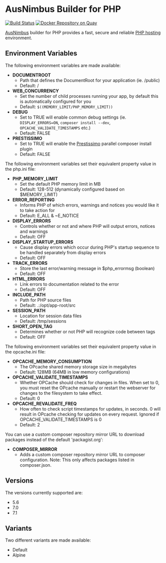 # AusNimbus Builder for PHP

[![Build Status](https://travis-ci.org/ausnimbus/s2i-php.svg?branch=master)](https://travis-ci.org/ausnimbus/s2i-php)
[![Docker Repository on Quay](https://quay.io/repository/ausnimbus/s2i-php/status "Docker Repository on Quay")](https://quay.io/repository/ausnimbus/s2i-php)

[AusNimbus](https://www.ausnimbus.com.au/) builder for PHP provides a fast, secure and reliable [PHP hosting](https://www.ausnimbus.com.au/languages/php-hosting/) environment.

## Environment Variables

The following environment variables are made available:

* **DOCUMENTROOT**
  * Path that defines the DocumentRoot for your application (ie. /public)
  * Default: /
* **WEB_CONCURRENCY**
  * Set the number of child processes running your app, by default this is automatically
    configured for you
  * Default: `$((MEMORY_LIMIT/PHP_MEMORY_LIMIT))`
* **DEBUG**
  * Set to TRUE will enable common debug settings (ie. `DISPLAY_ERRORS=ON`, `composer install --dev`, `OPCACHE_VALIDATE_TIMESTAMPS` etc.)
  * Default: FALSE
* **PRESTISSIMO**
  * Set to TRUE will enable the [Prestissimo](https://github.com/hirak/prestissimo) parallel composer install plugin
  * Default: FALSE

The following environment variables set their equivalent property value in the php.ini file:
* **PHP_MEMORY_LIMIT**
  * Set the default PHP memory limit in MB
  * Default: 128-512 (dynamically configured based on $MEMORY_LIMIT)
* **ERROR_REPORTING**
  * Informs PHP of which errors, warnings and notices you would like it to take action for
  * Default: E_ALL & ~E_NOTICE
* **DISPLAY_ERRORS**
  * Controls whether or not and where PHP will output errors, notices and warnings
  * Default: OFF
* **DISPLAY_STARTUP_ERRORS**
  * Cause display errors which occur during PHP's startup sequence to be handled separately from display errors
  * Default: OFF
* **TRACK_ERRORS**
  * Store the last error/warning message in $php_errormsg (boolean)
  * Default: OFF
* **HTML_ERRORS**
  * Link errors to documentation related to the error
  * Default: OFF
* **INCLUDE_PATH**
  * Path for PHP source files
  * Default: .:/opt/app-root/src
* **SESSION_PATH**
  * Location for session data files
  * Default: /tmp/sessions
* **SHORT_OPEN_TAG**
  * Determines whether or not PHP will recognize code between <? and ?> tags
  * Default: OFF

The following environment variables set their equivalent property value in the opcache.ini file:
* **OPCACHE_MEMORY_CONSUMPTION**
  * The OPcache shared memory storage size in megabytes
  * Default: 128MB (64MB in low memory configurations)
* **OPCACHE_VALIDATE_TIMESTAMPS**
  * Whether OPCache should check for changes in files. When set to 0, you must reset the OPcache
    manually or restart the webserver for changes to the filesystem to take effect.
  * Default: 0
* **OPCACHE_REVALIDATE_FREQ**
  * How often to check script timestamps for updates, in seconds.
    0 will result in OPcache checking for updates on every request.
    Ignored if OPCACHE_VALIDATE_TIMESTAMPS is 0
  * Default: 2

You can use a custom composer repository mirror URL to download packages instead of the default 'packagist.org':

* **COMPOSER_MIRROR**
  * Adds a custom composer repository mirror URL to composer configuration. Note: This only affects packages listed in composer.json.

## Versions

The versions currently supported are:

- 5.6
- 7.0
- 7.1

## Variants

Two different variants are made available:

- Default
- Alpine
